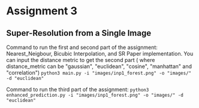 # Assignment 3 
## Super-Resolution from a Single Image

Command to run the first and second part of the assignment: Nearest_Neigbour, Bicubic Interpolation, and SR Paper implementation.
You can input the distance metric to get the second part ( where distance_metric can be "gaussian", "euclidean", "cosine", "manhattan" and "correlation")
`python3 main.py -i "images/inp1_forest.png" -o "images/" -d "euclidean"`


Command to run the third part of the assignment: 
`python3 enhanced_prediction.py -i "images/inp1_forest.png" -o "images/" -d "euclidean"`

